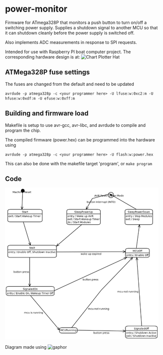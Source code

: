 # power-monitor
Firmware for ATmega328P that monitors a push button to turn on/off
a switching power supply. Supplies a shutdown signal to another MCU
so that it can shutdown cleanly before the power supply is switched
off.

Also implements ADC measurements in response to SPI requests.

Intended for use with Raspberry PI boat computer project. The
corresponding hardware design is at: ![Chart Plotter Hat](https://github.com/gpgreen/chart_plotter_hat)

## ATMega328P fuse settings
The fuses are changed from the default and need to be updated
```
avrdude -p atmega328p -c <your programmer here> -U lfuse:w:0xc2:m -U hfuse:w:0xdf:m -U efuse:w:0xff:m
```

## Building and firmware load
Makefile is setup to use avr-gcc, avr-libc, and avrdude to compile and program the chip. 

The compiled firmware (power.hex) can be programmed into the hardware using
```
avrdude -p atmega328p -c <your programmer here> -U flash:w:power.hex
```

This can also be done with the makefile target 'program', or `make
program`


## Code

![state machine for power monitoring](https://github.com/gpgreen/power-monitor/blob/main/StateMachine.png)

Diagram made using ![gaphor](https://gaphor.readthedocs.io/en/latest/)
